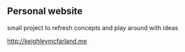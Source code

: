 ## Personal website

small project to refresh concepts and play around with ideas

http://keighleymcfarland.me
